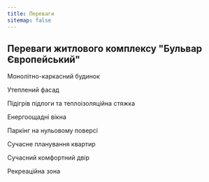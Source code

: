 ```yaml
---
title: Переваги
sitemap: false
---
```


## Переваги житлового комплексу "Бульвар Європейський"

Монолітно-каркасний будинок

Утеплений фасад

Підігрів підлоги та теплоізоляційна стяжка

Енергоощадні вікна

Паркінг на нульовому поверсі

Сучасне планування квартир

Сучасний комфортний двір

Рекреаційна зона

